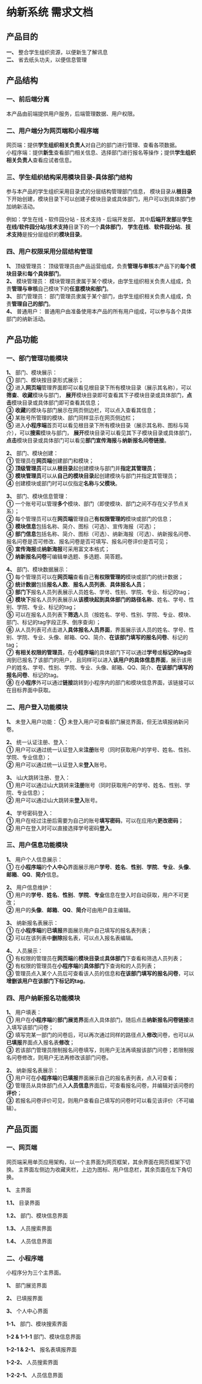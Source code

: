 
# 纳新系统 需求文档


## 产品目的

**一、** 整合学生组织资源，以便新生了解讯息  
**二、** 省去纸头功夫，以便信息管理  


## 产品结构

### 一、前后端分离  
本产品由前端提供用户服务，后端管理数据、用户权限。  

### 二、用户端分为网页端和小程序端  
网页端：提供**学生组织相关负责人**对自己的部门进行管理、查看各项数据。  
小程序端：提供**新生**查看部门相关信息、选择部门进行报名等操作；提供**学生组织相关负责人**查看应试者信息。  

### 三、学生组织结构采用模块目录-具体部门结构  
参与本产品的学生组织采用目录式的分层结构管理部门信息，
模块目录从**根目录**下开始创建，模块目录下可以创建子模块目录或具体部门，用户可以到具体部门参加纳新活动。

例如：学生在线 - 软件园分站 - 技术支持 - 后端开发部，
其中**后端开发部**是**学生在线/软件园分站/技术支持**目录下的一个**具体部门**，
**学生在线**、**软件园分站**、**技术支持**是按分层组织的**模块目录**。

### 四、用户权限采用分层结构管理  
**1、** 顶级管理员：
顶级管理员由产品运营组成，负责**管理与审核**本产品下的**每个模块目录**和**每个具体部门**。  
**2、** 模块管理员：
模块管理员隶属于某个模块，由学生组织相关负责人组成，负责**管理与审核**自己模块下的**任意模块和部门**。  
**3、** 部门管理员：
部门管理员隶属于某个部门，由学生组织相关负责人组成，负责**管理自己的部门**。  
**4、** 普通用户：
普通用户由准备使用本产品的所有用户组成，可以参与各个具体部门的纳新活动。  


## 产品功能

### 一、部门管理功能模块  

**1、** 部门、模块展示：  
**①** 部门、模块按目录形式展示；  
**②** 进入**网页端**管理界面即可以看见根目录下所有模块目录（展示其名称），可以**筛查**、**收藏**模块与部门，
**展开**模块目录即可查看其下子模块目录或具体部门，**点击**模块目录或具体部门即可查看其信息；  
**③** **收藏**的模块与部门展示在网页侧边栏，可以点入查看其信息；  
**④** 某账号所管理的模块、部门同样显示在网页侧边栏；  
**⑤** 进入**小程序端**首页可以看见根目录下所有模块目录（展示其名称、图标与简介），可以**搜索**模块与部门，
**展开**模块目录可以看见其下子模块目录或具体部门，**点击**模块目录或具体部门可以看见**部门宣传海报**与**纳新报名问卷链接**。

**2、** 部门、模块创建：  
**①** 管理员在**网页端**创建部门和模块；  
**②** **顶级管理员**可以从**根目录**起创建模块与部门并**指定其管理员**；  
**③** **模块管理员**可以从**自己的模块目录**起创建模块与部门并指定其管理员；  
**④** 创建模块或部门时可以仅指定**名称**与**父模块**。  

**3、** 部门、模块信息管理：  
**①** 一个账号可以管理**多个**模块、部门（即使模块、部门之间不存在父子节点关系）；  
**②** 每个管理员可以在**网页端**管理自己**有权限管理的**模块或部门的信息；  
**③** **模块信息**包括名称、简介、图标（可选）、宣传海报（可选）；  
**④** **部门信息**包括名称、简介、图标（可选）、纳新海报（可选）、纳新报名问卷、报名问卷是否可修改、报名问卷是否可填写、报名问卷评价是否可见；  
**⑥** **宣传海报**或**纳新海报**可采用富文本格式；  
**⑦** **纳新报名问卷**可编辑单选题、多选题、简答题。  

**4、** 部门、模块数据展示：  
**①** 每个管理员可以在**网页端**查看自己**有权限管理的**模块或部门的统计数据；  
**②** **统计数据**包括**报名人数**、**报名人员列表**、**具体报名人员**；  
**③** **部门下**报名人员列表展示人员姓名、学号、性别、学院、专业、标记的tag；  
**④** **模块下**报名人员列表展示从**该模块起到具体部门的路径名称**、姓名、学号、性别、学院、专业、标记的tag；  
**⑤** 可以在报名人员列表下**筛选**人员（按姓名、学号、性别、学院、专业、模块、部门、标记的tag字段正序、倒序查询）；  
**⑥** 从人员列表可点击进入**具体报名人员界面**，界面展示该人员的姓名、学号、性别、学院、专业、头像、邮箱、QQ、简介、**在该部门填写的报名问卷**、标记的tag；  
**⑦** **有相关权限的管理员**，在**小程序端**的具体部门下可以通过**学号**或**标记的tag**查询到已报名了该部门的用户，
且同样可以进入**该用户的具体信息界面**，展示该用户的姓名、学号、性别、学院、专业、头像、邮箱、QQ、简介、**在该部门填写的报名问卷**、标记的tag。  
**⑧** 在**小程序**外可以通过**链接**跳转到小程序内的部门和模块信息界面，该链接可以在目标界面中获取。

### 二、用户登入功能模块

**1、** 未登入用户功能：
**①** 未登入用户可查看部门展览界面，但无法填报纳新问卷。

**2、** 统一认证注册、登入：  
**①** 用户可以通过统一认证登入来**注册**账号（同时获取用户的学号、姓名、性别、学院、专业信息）；  
**②** 用户可以通过统一认证登入来**登入**账号。

**3、** i山大跳转注册、登入：  
**①** 用户可以通过i山大跳转来**注册**账号（同时获取用户的学号、姓名、性别、学院、专业信息）；  
**②** 用户可以通过i山大跳转来**登入**账号。

**4、** 学号密码登入：  
**①** 用户在经过注册后需要为自己的账号**填写密码**，可以在应用内**更改密码**；  
**②** 用户在登入时可以直接选择学号密码**登入**。  

### 三、用户信息功能模块

**1、** 用户个人信息展示：  
**①** 在**小程序端**的**个人中心**界面展示用户**学号**、**姓名**、**性别**、**学院**、**专业**、**头像**、**邮箱**、**QQ**、**简介**信息。

**2、** 用户信息维护：  
**①** 用户的**学号**、**姓名**、**性别**、**学院**、**专业**信息在登入时自动获取，用户不可更改；  
**②** 用户的**头像**、**邮箱**、**QQ**、**简介**可由用户自主编辑。

**3、** 纳新报名表展示：  
**①** 在**小程序端**的**已填报**界面展示用户自己填写的报名表列表；  
**②** 可以在该列表中**删除**报名表，可以点入报名表编辑。  

**4、** 人员展示：  
**①** 有权限的管理员在**网页端**的**模块目录**或**具体部门**下查看和筛选人员列表；  
**②** 有权限的管理员在**小程序端**的**具体部门**下查询和的人员列表；  
**③** 管理员点入某个人员后可查看该人员的信息和**在该部门填写的报名问卷**，可以**增删该用户在该部门下标记的tag**。  

### 四、用户纳新报名功能模块

**1、** 用户填表：  
**①** 用户在**小程序端**的**部门展览界**面点入具体部门，随后点击**纳新报名问卷链接**进入填写该部门问卷；  
**②** 填写完某一部门的问卷后，可以再次通过同样的路径点入**修改**问卷，也可以从**已填报**界面点入报名表**修改**；  
**③** 若该部门管理员限制报名问卷填写，则用户无法再填报该部门问卷；若限制报名问卷修改，则用户无法再修改该部门问卷。  

**2、** 纳新报名表展示：  
**①** 用户可在**小程序端**的**已填报**界面展示自己的报名表列表，点入可查看；  
**②** 管理员从具体部门点入**人员信息**界面后，可查看报名问卷，并编辑对该问卷的**评价**；  
**③** 若报名问卷评价可见，则用户查看自己填写的问卷时可以看见该评价（不可编辑）。  


## 产品页面

### 一、网页端

网页端采用单页应用架构，以一个主界面为网页框架，其余界面在网页框架下切换。
主界面左侧边为收藏夹栏，上边为图标、用户信息栏，其余页面在左下角切换。

**1、** 主界面

**1.1、** 目录界面

**1.2、** 部门、模块信息界面

**1.3、** 人员搜索界面

**1.4、** 人员信息界面

### 二、小程序端

小程序分为三个主界面。

**1、** 部门展览界面

**2、** 已填报界面

**3、** 个人中心界面

**1-1、** 部门、模块搜索界面

**1-2 & 1-1-1** 部门、模块信息界面

**1-2-1 & 2-1、** 报名表填报界面

**1-2-2、** 人员搜索界面

**1-2-2-1、** 人员信息界面



